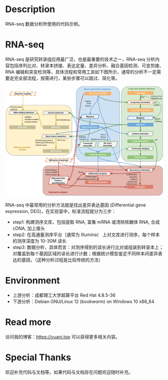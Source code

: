 # Description

RNA-seq 数据分析所使用的代码示例。

# RNA-seq

RNA-seq 是研究转录组应用最广泛，也是最重要的技术之一，RNA-seq 分析内容包括序列比对、转录本拼接、表达定量、差异分析、融合基因检测、可变剪接、RNA 编辑和突变检测等，具体流程和常用工具如下图所示，通常的分析不一定需要走完全部流程，按需进行，某些步骤可以跳过、简化等。

![](img/rna-seq.png)

RNA-seq 中最常用的分析方法就是找出差异表达基因 (Differential gene expression, DEG)，在实验室中，标准流程就分为三步：

- step1: 构建测序文库，包括提取 RNA, 富集 mRNA 或清除核糖体 RNA, 合成 cDNA, 加上接头
- step2: 在高通量测序平台（通常为 Illumina） 上对文库进行测序，每个样本的测序深度为 10-30M 读长
- step3: 数据分析，具体而言：对测序得到的读长进行比对或组装到转录本上；对覆盖到每个基因区域的读长进行计数；根据统计模型鉴定不同样本间差异表达的基因，（这种分析过程是比较传统的方法）

# Environment

- 上游分析：成都理工大学超算平台 Red Hat 4.8.5-36
- 下游分析：Debian GNU/Linux 12 (bookworm) on Windows 10 x86_64 

# Read more

访问我的博客：https://yuanj.top 可以获得更多相关内容。

# Special Thanks

欢迎补充代码与文档等，如果代码与文档存在问题欢迎随时补充。
